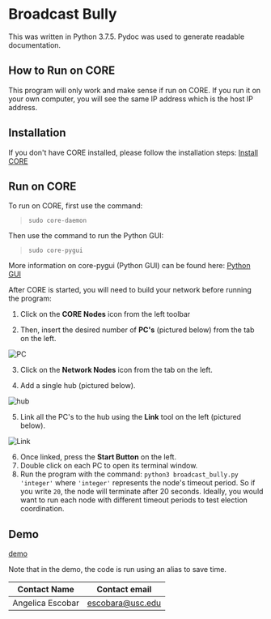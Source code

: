 # Broadcast Bully

This was written in Python 3.7.5.
Pydoc was used to generate readable documentation.

## How to Run on CORE

This program will only work and make sense if run on CORE. If you run it on your own computer, you will see the same IP address which is the host IP address. 

## Installation
If you don't have CORE installed, please follow the installation steps:
[Install CORE](https://coreemu.github.io/core/install.html)

## Run on CORE

To run on CORE, first use the command:

>`sudo core-daemon`

Then use the command to run the Python GUI:
>`sudo core-pygui`


More information on core-pygui (Python GUI) can be found here: [Python GUI](https://coreemu.github.io/core/pygui.html#overview)


After CORE is started, you will need to build your network before running the program: 

1. Click on the **CORE Nodes** icon from the left toolbar

2. Then, insert the desired number of **PC's** (pictured below) from the tab on the left.

![PC](https://coreemu.github.io/core/static/pygui/pc.png)

3. Click on the **Network Nodes** icon from the tab on the left.

4. Add a single hub (pictured below).

![hub](https://coreemu.github.io/core/static/pygui/hub.png)

5. Link all the PC's to the hub using the **Link** tool on the left (pictured below).

![Link](https://coreemu.github.io/core/static/pygui/link.png)

6. Once linked, press the **Start Button** on the left.
7. Double click on each PC to open its terminal window. 
8. Run the program with the command:
`python3 broadcast_bully.py 'integer'` where `'integer'` represents the node's timeout period. So if you write `20`, the node will terminate after 20 seconds. Ideally, you would want to run each node with different timeout periods to test election coordination.

## Demo

[demo](https://www.dropbox.com/sh/hq5ketykplzrdfq/AAC7BKlQy6MRC36TutnP1RnKa?dl=0&preview=cast.mp4)

Note that in the demo, the code is run using an alias to save time.


 



























|Contact Name    |Contact email  |
|----------------|----------------|
|Angelica Escobar|escobara@usc.edu|
